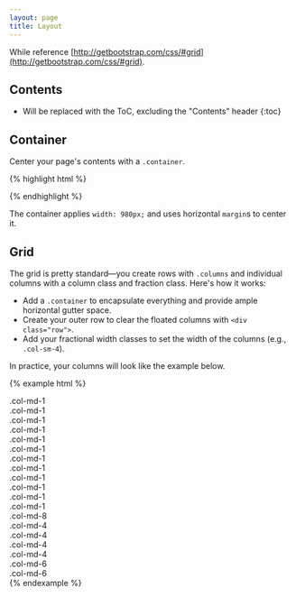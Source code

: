 ```yaml
---
layout: page
title: Layout
---
```


While reference [http://getbootstrap.com/css/#grid](http://getbootstrap.com/css/#grid).

## Contents

* Will be replaced with the ToC, excluding the "Contents" header
{:toc}

## Container

Center your page's contents with a `.container`.

{% highlight html %}
<div class="container">
  <!-- contents here -->
</div>
{% endhighlight %}

The container applies `width: 980px;` and uses horizontal `margin`s to center it.

## Grid

The grid is pretty standard—you create rows with `.columns` and individual columns with a column class and fraction class. Here's how it works:

- Add a `.container` to encapsulate everything and provide ample horizontal gutter space.
- Create your outer row to clear the floated columns with `<div class="row">`.
- Add your fractional width classes to set the width of the columns (e.g., `.col-sm-4`).

In practice, your columns will look like the example below.

{% example html %}
<div class="bs-docs-grid">
    <div class="row show-grid">
      <div class="col-md-1">.col-md-1</div>
      <div class="col-md-1">.col-md-1</div>
      <div class="col-md-1">.col-md-1</div>
      <div class="col-md-1">.col-md-1</div>
      <div class="col-md-1">.col-md-1</div>
      <div class="col-md-1">.col-md-1</div>
      <div class="col-md-1">.col-md-1</div>
      <div class="col-md-1">.col-md-1</div>
      <div class="col-md-1">.col-md-1</div>
      <div class="col-md-1">.col-md-1</div>
      <div class="col-md-1">.col-md-1</div>
      <div class="col-md-1">.col-md-1</div>
    </div>
    <div class="row show-grid">
      <div class="col-md-8">.col-md-8</div>
      <div class="col-md-4">.col-md-4</div>
    </div>
    <div class="row show-grid">
      <div class="col-md-4">.col-md-4</div>
      <div class="col-md-4">.col-md-4</div>
      <div class="col-md-4">.col-md-4</div>
    </div>
    <div class="row show-grid">
      <div class="col-md-6">.col-md-6</div>
      <div class="col-md-6">.col-md-6</div>
    </div>
  </div>
{% endexample %}
